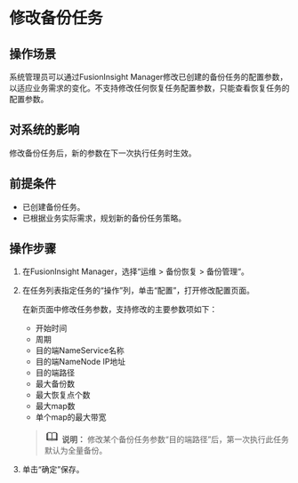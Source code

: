 # 修改备份任务<a name="admin_guide_000230"></a>

## 操作场景<a name="zh-cn_topic_0263899658_s1f43423dfe97484fa4f2423ccba25422"></a>

系统管理员可以通过FusionInsight Manager修改已创建的备份任务的配置参数，以适应业务需求的变化。不支持修改任何恢复任务配置参数，只能查看恢复任务的配置参数。

## 对系统的影响<a name="zh-cn_topic_0263899658_s0128f82e60bc4bde83533484cf4ac451"></a>

修改备份任务后，新的参数在下一次执行任务时生效。

## 前提条件<a name="zh-cn_topic_0263899658_se025e5cf9fd640cda9c1bfd7655fc883"></a>

-   已创建备份任务。
-   已根据业务实际需求，规划新的备份任务策略。

## 操作步骤<a name="zh-cn_topic_0263899658_sd3c142ad0d414a12a0ad2011cfb484e5"></a>

1.  在FusionInsight Manager，选择“运维 \> 备份恢复 \> 备份管理“。
2.  在任务列表指定任务的“操作”列，单击“配置”，打开修改配置页面。

    在新页面中修改任务参数，支持修改的主要参数项如下：

    -   开始时间
    -   周期
    -   目的端NameService名称
    -   目的端NameNode IP地址
    -   目的端路径
    -   最大备份数
    -   最大恢复点个数
    -   最大map数
    -   单个map的最大带宽

    >![](public_sys-resources/icon-note.gif) **说明：** 
    >修改某个备份任务参数“目的端路径”后，第一次执行此任务默认为全量备份。

3.  单击“确定”保存。

